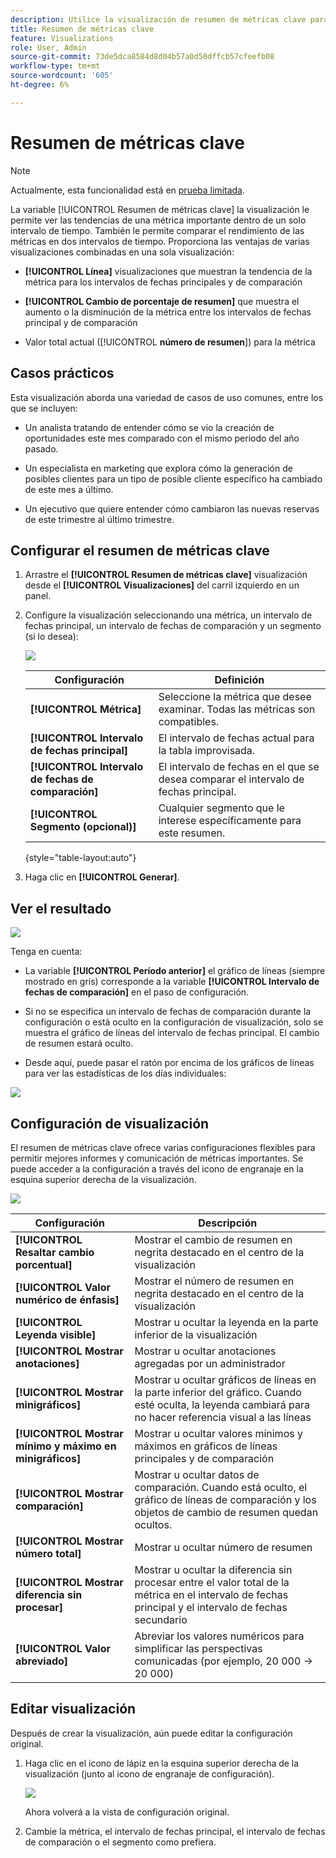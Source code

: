 ```yaml
---
description: Utilice la visualización de resumen de métricas clave para comparar el rendimiento de las métricas en dos líneas de tiempo.
title: Resumen de métricas clave
feature: Visualizations
role: User, Admin
source-git-commit: 73de5dca8584d8d04b57a0d50dffcb57cfeefb08
workflow-type: tm+mt
source-wordcount: '605'
ht-degree: 6%

---
```



# Resumen de métricas clave

>[!NOTE]
>
>Actualmente, esta funcionalidad está en [prueba limitada](/help/release-notes/releases.md).

La variable [!UICONTROL Resumen de métricas clave] la visualización le permite ver las tendencias de una métrica importante dentro de un solo intervalo de tiempo. También le permite comparar el rendimiento de las métricas en dos intervalos de tiempo. Proporciona las ventajas de varias visualizaciones combinadas en una sola visualización:

* **[!UICONTROL Línea]** visualizaciones que muestran la tendencia de la métrica para los intervalos de fechas principales y de comparación

* **[!UICONTROL Cambio de porcentaje de resumen]** que muestra el aumento o la disminución de la métrica entre los intervalos de fechas principal y de comparación

* Valor total actual ([!UICONTROL **número de resumen**]) para la métrica

## Casos prácticos

Esta visualización aborda una variedad de casos de uso comunes, entre los que se incluyen:

* Un analista tratando de entender cómo se vio la creación de oportunidades este mes comparado con el mismo periodo del año pasado.

* Un especialista en marketing que explora cómo la generación de posibles clientes para un tipo de posible cliente específico ha cambiado de este mes a último.

* Un ejecutivo que quiere entender cómo cambiaron las nuevas reservas de este trimestre al último trimestre.

## Configurar el resumen de métricas clave

1. Arrastre el **[!UICONTROL Resumen de métricas clave]** visualización desde el **[!UICONTROL Visualizaciones]** del carril izquierdo en un panel.

1. Configure la visualización seleccionando una métrica, un intervalo de fechas principal, un intervalo de fechas de comparación y un segmento (si lo desea):

   ![](assets/key-metric-config.png)

   | Configuración | Definición |
   | --- | --- |
   | **[!UICONTROL Métrica]** | Seleccione la métrica que desee examinar. Todas las métricas son compatibles. |
   | **[!UICONTROL Intervalo de fechas principal]** | El intervalo de fechas actual para la tabla improvisada. |
   | **[!UICONTROL Intervalo de fechas de comparación]** | El intervalo de fechas en el que se desea comparar el intervalo de fechas principal. |
   | **[!UICONTROL Segmento (opcional)]** | Cualquier segmento que le interese específicamente para este resumen. |

   {style=&quot;table-layout:auto&quot;}

1. Haga clic en **[!UICONTROL Generar]**.

## Ver el resultado

![](assets/key-metric-output.png)

Tenga en cuenta:

* La variable **[!UICONTROL Período anterior]** el gráfico de líneas (siempre mostrado en gris) corresponde a la variable **[!UICONTROL Intervalo de fechas de comparación]** en el paso de configuración.

* Si no se especifica un intervalo de fechas de comparación durante la configuración o está oculto en la configuración de visualización, solo se muestra el gráfico de líneas del intervalo de fechas principal. El cambio de resumen estará oculto.

* Desde aquí, puede pasar el ratón por encima de los gráficos de líneas para ver las estadísticas de los días individuales:

![](assets/key-metric-output2.png)

## Configuración de visualización

El resumen de métricas clave ofrece varias configuraciones flexibles para permitir mejores informes y comunicación de métricas importantes. Se puede acceder a la configuración a través del icono de engranaje en la esquina superior derecha de la visualización.

![](assets/key-metric-settings.png)

| Configuración | Descripción |
| --- | --- |
| **[!UICONTROL Resaltar cambio porcentual]** | Mostrar el cambio de resumen en negrita destacado en el centro de la visualización |
| **[!UICONTROL Valor numérico de énfasis]** | Mostrar el número de resumen en negrita destacado en el centro de la visualización |
| **[!UICONTROL Leyenda visible]** | Mostrar u ocultar la leyenda en la parte inferior de la visualización |
| **[!UICONTROL Mostrar anotaciones]** | Mostrar u ocultar anotaciones agregadas por un administrador |
| **[!UICONTROL Mostrar minigráficos]** | Mostrar u ocultar gráficos de líneas en la parte inferior del gráfico. Cuando esté oculta, la leyenda cambiará para no hacer referencia visual a las líneas |
| **[!UICONTROL Mostrar mínimo y máximo en minigráficos]** | Mostrar u ocultar valores mínimos y máximos en gráficos de líneas principales y de comparación |
| **[!UICONTROL Mostrar comparación]** | Mostrar u ocultar datos de comparación. Cuando está oculto, el gráfico de líneas de comparación y los objetos de cambio de resumen quedan ocultos. |
| **[!UICONTROL Mostrar número total]** | Mostrar u ocultar número de resumen |
| **[!UICONTROL Mostrar diferencia sin procesar]** | Mostrar u ocultar la diferencia sin procesar entre el valor total de la métrica en el intervalo de fechas principal y el intervalo de fechas secundario |
| **[!UICONTROL Valor abreviado]** | Abreviar los valores numéricos para simplificar las perspectivas comunicadas (por ejemplo, 20 000 -> 20 000) |

## Editar visualización

Después de crear la visualización, aún puede editar la configuración original.

1. Haga clic en el icono de lápiz en la esquina superior derecha de la visualización (junto al icono de engranaje de configuración).

   ![](assets/edit-icon.png)

   Ahora volverá a la vista de configuración original.

1. Cambie la métrica, el intervalo de fechas principal, el intervalo de fechas de comparación o el segmento como prefiera.
